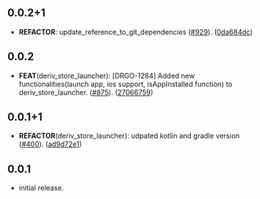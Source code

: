 ## 0.0.2+1

 - **REFACTOR**: update_reference_to_git_dependencies ([#929](https://github.com/deriv-com/flutter-deriv-packages.git/issues/929)). ([0da684dc](https://github.com/deriv-com/flutter-deriv-packages.git/commit/0da684dc56251fe01991f6a5e36b76b627b379fd))

## 0.0.2

 - **FEAT**(deriv_store_launcher): [DRGO-1284] Added new functionalities(launch app, ios support, isAppInstalled function) to deriv_store_launcher. ([#875](https://github.com/regentmarkets/flutter-deriv-packages/issues/875)). ([27066759](https://github.com/regentmarkets/flutter-deriv-packages/commit/27066759d5cb1f25e1ed8b942aa28b8e99666054))

## 0.0.1+1

 - **REFACTOR**(deriv_store_launcher): udpated kotlin and gradle version ([#400](https://github.com/regentmarkets/flutter-deriv-packages/issues/400)). ([ad9d72e1](https://github.com/regentmarkets/flutter-deriv-packages/commit/ad9d72e10186e695a72d022d3b3f6ebdd5120666))

## 0.0.1

- initial release.
